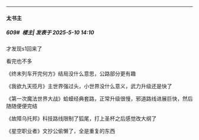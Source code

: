 ﻿
*****

####  太书主  
##### 609#         楼主| 发表于 2025-5-10 14:10

才发现s1回来了

看完也不多

《终末列车开完何方》结局没什么意思，公路部分更有趣

《我欲九天揽月》主世界强过头，小世界没什么意义，武力升级还是快了

《第一次魔法世界大战》蛤蟆经典套路，正常升级很慢，邪道路线进展巨快，然后随随便便完结

《故障乌托邦》科技路线限制了狐尾，打上圣杯之后感觉改大纲了

《星空职业者》文抄公偷懒了，全是重复的东西

